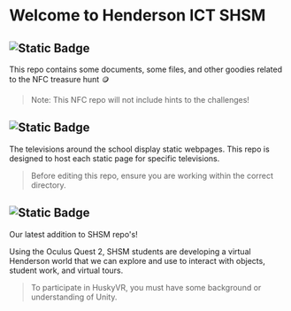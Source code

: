 # Welcome to Henderson ICT SHSM

## ![Static Badge](https://img.shields.io/badge/HUSKY-NFC-yellow?link=https%3A%2F%2Fgithub.com%2Fmrrilett%2FICT-SHSM%2Ftree%2Fmain%2FHuskyNFC)
This repo contains some documents, some files, and other goodies related to the NFC treasure hunt :coin:

> Note: This NFC repo will not include hints to the challenges!

## ![Static Badge](https://img.shields.io/badge/HUSKY-TV-blue?link=https%3A%2F%2Fgithub.com%2Fmrrilett%2FICT-SHSM%2Ftree%2Fmain%2FHuskyTV)
The televisions around the school display static webpages. This repo is designed to host each static page for specific televisions.
  
> Before editing this repo, ensure you are working within the correct directory.

## ![Static Badge](https://img.shields.io/badge/HUSKY-VR-green?link=https%3A%2F%2Fgithub.com%2Fmrrilett%2FICT-SHSM%2Ftree%2Fmain%2FHuskyVR)
Our latest addition to SHSM repo's!

Using the Oculus Quest 2, SHSM students are developing a virtual Henderson world that we can explore and use to interact with objects, student work, and virtual tours.

> To participate in HuskyVR, you must have some background or understanding of Unity.

